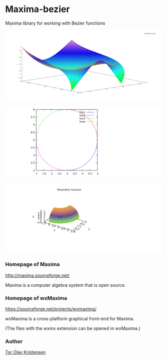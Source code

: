 # Maxima-bezier
Maxima library for working with Bezier functions

![Maxima 3D Bezier surface](maxima_bezier_surface_3d.png)

![Maxima 2D rational Bezier curves](maxima_rational_bezier_curves_2d.png)

![Maxima 3D rational Bezier surface](maxima_rational_bezier_surface_3d.png)


### Homepage of Maxima

http://maxima.sourceforge.net/

Maxima is a computer algebra system that is open source.


### Homepage of wxMaxima

https://sourceforge.net/projects/wxmaxima/

wxMaxima is a cross-platform graphical front-end for Maxima.

(The files with the wxmx extension can be opened in wxMaxima.)


### Author

[Tor Olav Kristensen](http://subcube.com)

